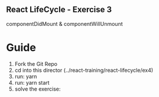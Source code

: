 ## React LifeCycle - Exercise 3
componentDidMount & componentWillUnmount


# Guide
1. Fork the Git Repo
2. cd into this director (../react-training/react-lifecycle/ex4)
3. run: yarn 
4. run: yarn start
5. solve the exercise:

    